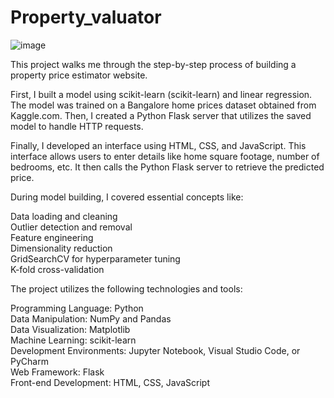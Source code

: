 # Property_valuator
![image](https://github.com/irutika/Property_valuator/assets/106487590/ba3cb622-9773-4f80-9953-a6db62329e8f)

This project walks me through the step-by-step process of building a property price estimator website.

First, I built a model using scikit-learn (scikit-learn) and linear regression. The model was trained on a Bangalore home prices dataset obtained from Kaggle.com.
Then, I created a Python Flask server that utilizes the saved model to handle HTTP requests.

Finally, I developed an interface using HTML, CSS, and JavaScript. This interface allows users to enter details like home square footage, number of bedrooms, etc. It then calls the Python Flask server to retrieve the predicted price.

During model building, I covered essential concepts like:

Data loading and cleaning</br>
Outlier detection and removal</br>
Feature engineering</br>
Dimensionality reduction</br>
GridSearchCV for hyperparameter tuning</br>
K-fold cross-validation

The project utilizes the following technologies and tools:

Programming Language: Python</br>
Data Manipulation: NumPy and Pandas</br>
Data Visualization: Matplotlib</br>
Machine Learning: scikit-learn</br>
Development Environments: Jupyter Notebook, Visual Studio Code, or PyCharm</br>
Web Framework: Flask</br>
Front-end Development: HTML, CSS, JavaScript


